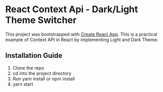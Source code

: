 # React Context Api - Dark/Light Theme Switcher

This project was bootstrapped with [Create React App](https://github.com/facebook/create-react-app).
This is a practical example of Context API in React by implementing Light and Dark Theme.

## Installation Guide

1. Clone the repo
2. cd into the project directory
3. Run yarn install or npm install 
4. yarn start

